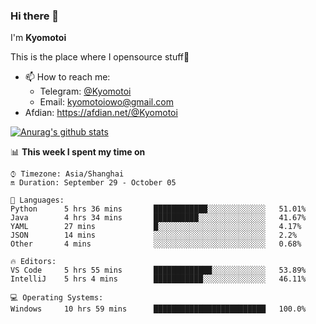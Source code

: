 ### Hi there 👋

I'm **Kyomotoi**

This is the place where I opensource stuff🤺

- 📫 How to reach me: 
    - Telegram: [@Kyomotoi](https://t.me/Kyomotoi)
    - Email: <kyomotoiowo@gmail.com>
- Afdian: <https://afdian.net/@Kyomotoi>

[![Anurag's github stats](https://github-readme-stats.vercel.app/api?username=kyomotoi)](https://github.com/anuraghazra/github-readme-stats)

📊 **This week I spent my time on**
<!--START_SECTION:waka-->
```text
⌚︎ Timezone: Asia/Shanghai
🔛 Duration: September 29 - October 05

💬 Languages: 
Python      5 hrs 36 mins       ████████████░░░░░░░░░░░░░   51.01% 
Java        4 hrs 34 mins       ██████████░░░░░░░░░░░░░░░   41.67% 
YAML        27 mins             █░░░░░░░░░░░░░░░░░░░░░░░░   4.17% 
JSON        14 mins             ░░░░░░░░░░░░░░░░░░░░░░░░░   2.2% 
Other       4 mins              ░░░░░░░░░░░░░░░░░░░░░░░░░   0.68%

🔥 Editors: 
VS Code     5 hrs 55 mins       █████████████░░░░░░░░░░░░   53.89% 
IntelliJ    5 hrs 4 mins        ███████████░░░░░░░░░░░░░░   46.11%

💻 Operating Systems: 
Windows     10 hrs 59 mins      █████████████████████████   100.0%
```
<!--END_SECTION:waka-->
